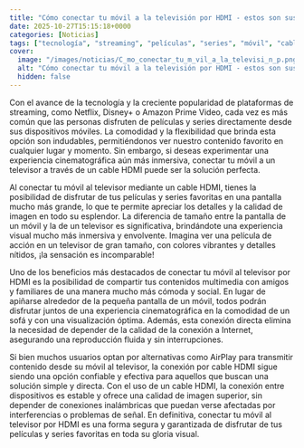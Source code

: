 ```yaml
---
title: "Cómo conectar tu móvil a la televisión por HDMI - estos son sus beneficios"
date: 2025-10-27T15:15:18+0000
categories: [Noticias]
tags: ["tecnología", "streaming", "películas", "series", "móvil", "cable HDMI", "televisor."]
cover:
  image: "/images/noticias/C_mo_conectar_tu_m_vil_a_la_televisi_n_p.png"
  alt: "Cómo conectar tu móvil a la televisión por HDMI - estos son sus beneficios"
  hidden: false
---
```


Con el avance de la tecnología y la creciente popularidad de plataformas de streaming, como Netflix, Disney+ o Amazon Prime Video, cada vez es más común que las personas disfruten de películas y series directamente desde sus dispositivos móviles. La comodidad y la flexibilidad que brinda esta opción son indudables, permitiéndonos ver nuestro contenido favorito en cualquier lugar y momento. Sin embargo, si deseas experimentar una experiencia cinematográfica aún más inmersiva, conectar tu móvil a un televisor a través de un cable HDMI puede ser la solución perfecta.

Al conectar tu móvil al televisor mediante un cable HDMI, tienes la posibilidad de disfrutar de tus películas y series favoritas en una pantalla mucho más grande, lo que te permite apreciar los detalles y la calidad de imagen en todo su esplendor. La diferencia de tamaño entre la pantalla de un móvil y la de un televisor es significativa, brindándote una experiencia visual mucho más inmersiva y envolvente. Imagina ver una película de acción en un televisor de gran tamaño, con colores vibrantes y detalles nítidos, ¡la sensación es incomparable!

Uno de los beneficios más destacados de conectar tu móvil al televisor por HDMI es la posibilidad de compartir tus contenidos multimedia con amigos y familiares de una manera mucho más cómoda y social. En lugar de apiñarse alrededor de la pequeña pantalla de un móvil, todos podrán disfrutar juntos de una experiencia cinematográfica en la comodidad de un sofá y con una visualización óptima. Además, esta conexión directa elimina la necesidad de depender de la calidad de la conexión a Internet, asegurando una reproducción fluida y sin interrupciones.

Si bien muchos usuarios optan por alternativas como AirPlay para transmitir contenido desde su móvil al televisor, la conexión por cable HDMI sigue siendo una opción confiable y efectiva para aquellos que buscan una solución simple y directa. Con el uso de un cable HDMI, la conexión entre dispositivos es estable y ofrece una calidad de imagen superior, sin depender de conexiones inalámbricas que puedan verse afectadas por interferencias o problemas de señal. En definitiva, conectar tu móvil al televisor por HDMI es una forma segura y garantizada de disfrutar de tus películas y series favoritas en toda su gloria visual.
